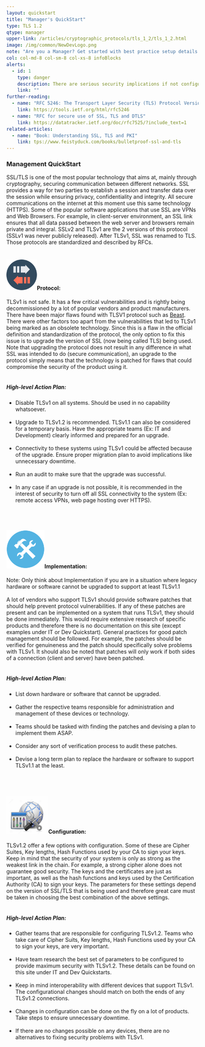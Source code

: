 ```yaml
---
layout: quickstart
title: "Manager's QuickStart"
type: TLS 1.2
qtype: manager
upper-link: /articles/cryptographic_protocols/tls_1_2/tls_1_2.html
image: /img/common/NewDevLogo.png
note: "Are you a Manager? Get started with best practice setup details above."
col: col-md-8 col-sm-8 col-xs-8 infoBlocks
alerts:
  - id: 1
    type: danger
    description: There are serious security implications if not configured properly!
    link: ""
further-reading:
  - name: "RFC 5246: The Transport Layer Security (TLS) Protocol Version 1.2"
    link: https://tools.ietf.org/html/rfc5246
  - name: "RFC for secure use of SSL, TLS and DTLS"
    link: https://datatracker.ietf.org/doc/rfc7525/?include_text=1
related-articles:
  - name: "Book: Understanding SSL, TLS and PKI"
    link: tps://www.feistyduck.com/books/bulletproof-ssl-and-tls
---
```

<p>
  <h3>Management QuickStart</h3>
  SSL/TLS is one of the most popular technology that aims at, mainly through cryptography, securing communication between different networks. SSL provides a way for two parties to establish a session and transfer data over the session while ensuring privacy, confidentiality and integrity. All secure communications on the internet at this moment use this same technology (HTTPS). Some of the popular software applications that use SSL are VPNs and Web Browsers. For example, in client-server environment, an SSL link ensures that all data passed between the web server and browsers remain private and integral. SSLv2 and TLSv1 are the 2 versions of this protocol (SSLv1 was never publicly released). After TLSv1, SSL was renamed to TLS. Those protocols are standardized and described by RFCs.
  <br /> <br />

<h4><img src="/img/common/protocol.png" style="width:80px;height:80px;"/>Protocol:</h4>
  TLSv1 is not safe. It has a few critical vulnerabilities and is rightly being decommissioned by a lot of popular vendors and product manufacturers. There have been major flaws found with TLSV1 protocol such as <a href="https://blog.qualys.com/ssllabs/2013/09/10/is-beast-still-a-threat">Beast</a>. There were other factors too apart from the vulnerabilities that led to TLSv1 being marked as an obsolete technology. Since this is a flaw in the official definition and standardization of the protocol, the only option to fix this issue is to upgrade the version of SSL (now being called TLS) being used. Note that upgrading the protocol does not result in any difference in what SSL was intended to do (secure communication), an upgrade to the protocol simply means that the technology is patched for flaws that could compromise the security of the product using it.
  <br /> <br />
  <h5>High-level Action Plan: </h5>
  <ul>
  <li> Disable TLSv1 on all systems. Should be used in no capability whatsoever.</li> <br />
  <li> Upgrade to TLSv1.2 is recommended. TLSv1.1 can also be considered for a temporary basis. Have the appropriate teams (Ex: IT and Development) clearly informed and prepared for an upgrade.</li> <br />
  <li> Connectivity to these systems using TLSv1 could be affected because of the upgrade. Ensure proper migration plan to avoid implications like unnecessary downtime.</li> <br />
  <li> Run an audit to make sure that the upgrade was successful.</li> <br />
  <li> In any case if an upgrade is not possible, it is recommended in the interest of security to turn off all SSL connectivity to the system (Ex: remote access VPNs, web page hosting over HTTPS).</li> <br />
  <br /> <br />
  </ul>

<h4><img src="/img/common/implementation.png " style="width:100px;height:100px;"/>Implementation:</h4>

  Note: Only think about Implementation if you are in a situation where legacy hardware or software cannot be upgraded to support at least TLSv1.1
  <br /> <br />
  A lot of vendors who support TLSv1 should provide software patches that should help prevent protocol vulnerabilities. If any of these patches are present and can be implemented on a system that runs TLSv1, they should be done immediately. This would require extensive research of specific products and therefore there is no documentation on this site (except examples under IT or Dev Quickstart). General practices for good patch management should be followed. For example, the patches should be verified for genuineness and the patch should specifically solve problems with TLSv1. It should also be noted that patches will only work if both sides of a connection (client and server) have been patched.
   <br /> <br />
  <h5>High-level Action Plan: </h5>
  <ul>
  <li> List down hardware or software that cannot be upgraded. </li> <br />
  <li> Gather the respective teams responsible for administration and management of these devices or technology. </li> <br />
  <li> Teams should be tasked with finding the patches and devising a plan to implement them ASAP. </li> <br />
  <li> Consider any sort of verification process to audit these patches. </li> <br />
  <li> Devise a long term plan to replace the hardware or software to support TLSv1.1 at the least. </li> <br />
  <br /> <br />
  </ul>

<h4><img src="/img/common/configuration.jpg " style="width:110px;height:100px;" />Configuration:</h4>

  TLSv1.2 offer a few options with configuration. Some of these are Cipher Suites, Key lengths, Hash Functions used by your CA to sign your keys. Keep in mind that the security of your system is only as strong as the weakest link in the chain. For example, a strong cipher alone does not guarantee good security. The keys and the certificates are just as important, as well as the hash functions and keys used by the Certification Authority (CA) to sign your keys. The parameters for these settings depend on the version of SSL/TLS that is being used and therefore great care must be taken in choosing the best combination of the above settings.
  <br /> <br />
  <h5>High-level Action Plan: </h5>
  <ul>
  <li> Gather teams that are responsible for configuring TLSv1.2. Teams who take care of Cipher Suits, Key lengths, Hash Functions used by your CA to sign your keys, are very important.</li> <br />
  <li> Have team research the best set of parameters to be configured to provide maximum security with TLSv1.2. These details can be found on this site under IT and Dev Quickstarts.</li> <br />
  <li> Keep in mind interoperability with different devices that support TLSv1. The configurational changes should match on both the ends of any TLSv1.2 connections.</li> <br />
  <li> Changes in configuration can be done on the fly on a lot of products. Take steps to ensure unnecessary downtime.</li> <br />
  <li> If there are no changes possible on any devices, there are no alternatives to fixing security problems with TLSv1.</li> <br />
